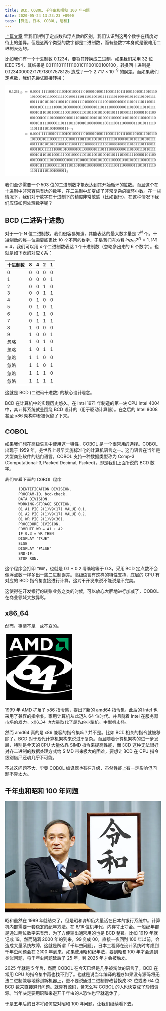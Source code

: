 ```yaml
---
title: BCD、COBOL、千年虫和昭和 100 年问题
date: 2020-05-24 13:23:23 +0900
tags: [算法, 日本, COBOL, 昭和]
---
```


[上篇文章](https://coderemixer.com/2020/05/22/how-floating-number-caused-strange-earthquake) 里我们讲到了定点数和浮点数的区别，我们认识到这两个数字在精度对待上的差异。但是这两个类型的数字都是二进制数，而有些数字本身就是很难用二进制表达的。

比如我们有一个十进制数 $0.1234$，要将其转换成二进制。如果我们采用 32 位 IEEE 754，其结果是 $00111101111111001011100100100100$，转换回十进制是 $0.1234000027179718017578125$ 造成了一个 $2.717 \times 10^{-9}$ 的误差。而如果我们定点数，我们先尝试直接转换：

![二进制转换](/assets/images/convert-binary.png)

我们至少需要一个 503 位的二进制数才能表达到其开始循环的位数。而且这个在十进制中非常容易表达的数字，在二进制中却变成了非常复杂的循环小数。在一些情况下，我们对于数字在十进制下的精度非常敏感（比如银行），在这种情况下我们应该如何处理数字呢？

## BCD (二进码十进数)

对于一个 N 位二进制数，我们很容易知道，其能表达的最大数字量是 $2^N$ 个。十进制数的每一位需要能表达 10 个不同的数字。于是我们有方程 $log_{10}2^N = 1, \lceil N \rceil = 4$，我们可以用 4 个二进制数表达 1 个十进制数（忽略多出来的 6 个数字）。也就是如下表的对应关系：

| 十进制数 | 8    | 4    | 2    | 1    |
| -------- | ---- | ---- | ---- | ---- |
| 0        | 0    | 0    | 0    | 0    |
| 1        | 0    | 0    | 0    | 1    |
| 2        | 0    | 0    | 1    | 0    |
| 3        | 0    | 0    | 1    | 1    |
| 4        | 0    | 1    | 0    | 0    |
| 5        | 0    | 1    | 0    | 1    |
| 6        | 0    | 1    | 1    | 0    |
| 7        | 0    | 1    | 1    | 1    |
| 8        | 1    | 0    | 0    | 0    |
| 9        | 1    | 0    | 0    | 1    |
| 忽略     | 1    | 0    | 1    | 0    |
| 忽略     | 1    | 0    | 1    | 1    |
| 忽略     | 1    | 1    | 0    | 0    |
| 忽略     | 1    | 1    | 0    | 1    |
| 忽略     | 1    | 1    | 1    | 0    |
| 忽略     | 1    | 1    | 1    | 1    |

这就是 BCD (二进码十进数) 的核心设计理念。

BCD 在计算机中的实现历史悠久。在 Intel 1971 年制造的第一块 CPU Intel 4004 中，其计算系统就是围绕 BCD 设计的（用于驱动计算器）。在之后的 Intel 8008 甚至 x86 架构中都被保留了下来。

## COBOL

如果我们想在高级语言中使用这一特性，COBOL 是一个很常用的选择。COBOL 出现于 1959 年，是世界上最早实施标准化的计算机语言之一。这门语言在当年是大型商业软件的热门语言。COBOL 支持一种数据类型称为 Comp-3 (Computational-3, Packed Decimal, Packed)，即是我们上面所说的 BCD 数字。

我们来看下面的 COBOL 程序

```cobol
      IDENTIFICATION DIVISION.
      PROGRAM-ID. bcd-check.
      DATA DIVISION.
      WORKING-STORAGE SECTION.
      01 A1 PIC 9(1)V9(17) VALUE 0.1.
      01 A2 PIC 9(1)V9(17) VALUE 0.2.
      01 WR PIC 9(1)V9(30).
      PROCEDURE DIVISION.
      COMPUTE WR = A1 + A2.
      IF 0.3 = WR THEN
      DISPLAY "TRUE"
      ELSE
      DISPLAY "FALSE"
      END-IF.
      STOP RUN.
```

这个程序会打印 `TRUE`，也就是 0.1 + 0.2 精确地等于 0.3，采用 BCD 定点数不会像浮点数一样多出一些二进制误差。高级语言有这样的特性支持，底层的 CPU 有对应的 BCD 指令集直接进行计算，这对于开发来说不能说是不完美。

这使得在开发银行的转账业务之类的时候，可以放心大胆地进行加减了，COBOL 在商业领域大放异彩。

## x86_64

然而，事情不是一成不变的。

![AMD64](/assets/images/amd64-logo.png)

1999 年 AMD 扩展了 x86 指令集，提出了新的 amd64 指令集。此后的 Intel 也采用了兼容的指令集。家用计算机从此迈入 64 位时代。并且随着 Intel 在服务器市场的发力，x86_64 也大量取代了原先的小型机、中型机市场。

然而 amd64 真的是 x86 兼容的指令集吗？并不是。比如 BCD 相关的指令就被移除了。BCD 对于现代计算机架构来说过于复杂。而且随着计算机架构的进一步发展，特别是今天的 CPU 大量依靠 SIMD 指令来提高性能，而 BCD 这种无法很好对齐二进制的数据处理方式给 SIMD 带来极大的困难，要想让 BCD 在 CPU 指令级别借尸还魂几乎不可能。

不过这问题不大，毕竟 COBOL 编译器也有在升级，虽然性能上有一定影响但问题不算太大。

## 千年虫和昭和 100 年问题

![令和](/assets/images/reiwa.jpg)

昭和虽然在 1989 年就结束了，但是昭和魂却仍大量活在日本的银行系统中。计算机内部需要一套稳定的纪年方法。在 8/16 位机年代，内存寸土寸金。一般纪年都是通过两位数字来表示，为了方便输出通常用的也是 BCD 整数。比如 1919 年就记成 19。然而随着 2000 年的到来，99 变成 00，直接一夜回到 100 年以前，会造成大量系统故障。这就是所谓「千年虫问题」。日本工程师在设计系统时考虑到千年虫问题会在 2000 年到来，如果使用昭和纪年法，要到昭和 100 年才会遇到类似问题，将千年虫问题延后了 25 年，到 2025 年才会被触发。

2025 年就是 5 年后，然而 COBOL 在今天已经是几乎被淘汰的语言了，BCD 在常用 CPU 的指令集中再也找不到了。也就是说当年编译的程序如果没有源码将无法二进制兼容地移到新机器上，更不要说通过二进制修改替换成 32 位或者 64 位 BCD 数来直接避开问题。就算有源码，懂怎么写 COBOL 的人也快变成了珍惜资源。当年决定要用昭和来避开千年虫的人恐怕也早就退休了。

于是五年后的日本将如何应对昭和 100 年问题，让我们继续看下去。
